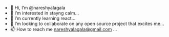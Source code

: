 - 👋 Hi, I’m @nareshyalagala
- 👀 I’m interested in stayng calm...
- 🌱 I’m currently learning react...
- 💞️ I’m looking to collaborate on any open source project that excites me...
- 📫 How to reach me nareshyalagala@gmail.com ...

<!---
nareshyalagala/nareshyalagala is a ✨ special ✨ repository because its `README.md` (this file) appears on your GitHub profile.
You can click the Preview link to take a look at your changes.
--->

